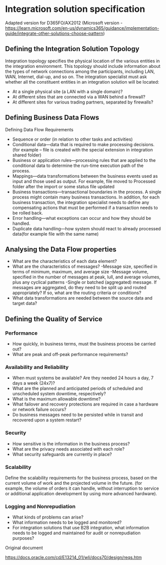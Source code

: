 # Integration solution specification

Adapted version for D365FO/AX2012  (Microsoft version - https://learn.microsoft.com/en-us/dynamics365/guidance/implementation-guide/integrate-other-solutions-choose-pattern)


## Defining the Integration Solution Topology

Integration topology specifies the physical location of the various entities in the integration environment. This topology should include information about the types of network connections among the participants, including LAN, WAN, Internet, dial-up, and so on.
 The integration specialist must ask whether all the constituent entities in an integration solution will be located:

- At a single physical site (a LAN with a single domain)? 
- At different sites that are connected via a WAN behind a firewall? 
- At different sites for various trading partners, separated by firewalls?

## Defining Business Data Flows

Defining Data Flow Requirements

- Sequence or order (in relation to other tasks and activities)
- Conditional data—data that is required to make processing decisions. (for example – file is created with the special extension in integration shared folder)
- Business or application rules—processing rules that are applied to the conditional data to determine the run-time execution path of the process. 
- Mappings—data transformations between the business events used as input and those used as output. For example, file moved to Processed folder after the import or some status file updated
- Business transactions—transactional boundaries in the process. A single process might contain many business transactions. In addition, for each business transaction, the integration specialist needs to define any compensating actions that must be performed if a transaction needs to be rolled back. 
- Error handling—what exceptions can occur and how they should be handled.
- Duplicate data handling—how system should react to already processed data(for example file with the same name)

## Analysing the Data Flow properties

- What are the characteristics of each data element? 
- What are the characteristics of messages? 
  -Message size, specified in terms of minimum, maximum, and average size 
  -Message volume, specified in the number of messages at peak, lull, and average volumes, plus any cyclical patterns 
  -Single or batched (aggregated) message. If messages are aggregated, do they need to be split up and routed appropriately? If so, what are the routing criteria or conditions? 
- What data transformations are needed between the source data and target data?

## Defining the Quality of Service

### Performance

- How quickly, in business terms, must the business process be carried out? 
- What are peak and off-peak performance requirements? 

### Availability and Reliability

- When must systems be available? Are they needed 24 hours a day, 7 days a week (24x7)? 
- What are the planned and anticipated periods of scheduled and unscheduled system downtime, respectively? 
- What is the maximum allowable downtime? 
- What failover and recovery protections are required in case a hardware or network failure occurs? 
- Do business messages need to be persisted while in transit and recovered upon a system restart? 

### Security

- How sensitive is the information in the business process? 
- What are the privacy needs associated with each role? 
- What security safeguards are currently in place? 

### Scalability

Define the scalability requirements for the business process, based on the current volume of work and the projected volume in the future. (for example, the volume of orders it can handle, without interruption to service or additional application development by using more advanced hardware).

### Logging and Nonrepudiation

- What kinds of problems can arise? 
- What information needs to be logged and monitored? 
- For integration solutions that use B2B integration, what information needs to be logged and maintained for audit or nonrepudiation purposes?



Original document

https://docs.oracle.com/cd/E13214_01/wli/docs70/design/reqs.htm 
